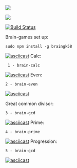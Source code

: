 <a href="https://codeclimate.com/github/kir58/project-lvl1-s412/maintainability"><img src="https://api.codeclimate.com/v1/badges/989d2dfe494ad8f7aee8/maintainability" /></a>

<a href="https://codeclimate.com/github/kir58/project-lvl1-s412/test_coverage"><img src="https://api.codeclimate.com/v1/badges/989d2dfe494ad8f7aee8/test_coverage" /></a>

[![Build Status](https://travis-ci.org/kir58/project-lvl1-s412.svg?branch=master)](https://travis-ci.org/kir58/project-lvl1-s412)

Brain-games set up:
``` 
sudo npm install -g braingk58
```  
[![asciicast](https://asciinema.org/a/szJneOvmPD9VhJdj37vKOP52R.png)](https://asciinema.org/a/szJneOvmPD9VhJdj37vKOP52R)
Calc: 
```
 1 - brain-calc
 ``` 
[![asciicast](https://asciinema.org/a/DfRiqmk3PJ2r2r7MGcomLyTjG.png)](https://asciinema.org/a/DfRiqmk3PJ2r2r7MGcomLyTjG) 
Even: 
 ```
 2 - brain-even
 ```
[![asciicast](https://asciinema.org/a/2aarRFpAn8chLajpjHUjDUM7E.png)](https://asciinema.org/a/2aarRFpAn8chLajpjHUjDUM7E)

Great common divisor:
 ```
 3 - brain-gcd
 ```  
[![asciicast](https://asciinema.org/a/2idAKdYFnseJ80gsolo6ec3lR.png)](https://asciinema.org/a/2idAKdYFnseJ80gsolo6ec3lR)
Prime: 
 ```
 4 - brain-prime
 ```  
[![asciicast](https://asciinema.org/a/WXlEzmFWj6s77ecNFbegqQz8g.png)](https://asciinema.org/a/WXlEzmFWj6s77ecNFbegqQz8g)
Progression:
 ```
 5 - brain-gcd
 ```   
[![asciicast](https://asciinema.org/a/Z9VXN7fxJ7fz0wIczWOFqHo3m.png)](https://asciinema.org/a/Z9VXN7fxJ7fz0wIczWOFqHo3m)

